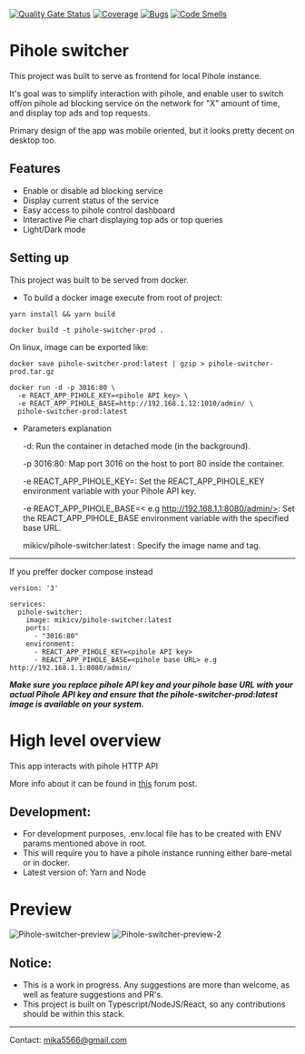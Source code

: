 [![Quality Gate Status](https://sonarcloud.io/api/project_badges/measure?project=mikicvi_pihole-switcher&metric=alert_status)](https://sonarcloud.io/summary/new_code?id=mikicvi_pihole-switcher) [![Coverage](https://sonarcloud.io/api/project_badges/measure?project=mikicvi_pihole-switcher&metric=coverage)](https://sonarcloud.io/summary/new_code?id=mikicvi_pihole-switcher) [![Bugs](https://sonarcloud.io/api/project_badges/measure?project=mikicvi_pihole-switcher&metric=bugs)](https://sonarcloud.io/summary/new_code?id=mikicvi_pihole-switcher) [![Code Smells](https://sonarcloud.io/api/project_badges/measure?project=mikicvi_pihole-switcher&metric=code_smells)](https://sonarcloud.io/summary/new_code?id=mikicvi_pihole-switcher)

# Pihole switcher

This project was built to serve as frontend for local Pihole instance.

It's goal was to simplify interaction with pihole, and enable user to switch off/on pihole ad blocking service on the network for "X" amount of time, and display top ads and top requests.

Primary design of the app was mobile oriented, but it looks pretty decent on desktop too.

## Features

-   Enable or disable ad blocking service
-   Display current status of the service
-   Easy access to pihole control dashboard
-   Interactive Pie chart displaying top ads or top queries
-   Light/Dark mode

## Setting up

This project was built to be served from docker.

-   To build a docker image execute from root of project:

`yarn install && yarn build`

`docker build -t pihole-switcher-prod .`

On linux, image can be exported like:

`docker save pihole-switcher-prod:latest | gzip > pihole-switcher-prod.tar.gz`

```
docker run -d -p 3016:80 \
  -e REACT_APP_PIHOLE_KEY=<pihole API key> \
  -e REACT_APP_PIHOLE_BASE=http://192.168.1.12:1010/admin/ \
  pihole-switcher-prod:latest
```

-   Parameters explanation

    -d: Run the container in detached mode (in the background).

    -p 3016:80: Map port 3016 on the host to port 80 inside the container.

    -e REACT_APP_PIHOLE_KEY=<pihole API key>: Set the REACT_APP_PIHOLE_KEY environment variable with your Pihole API key.

    -e REACT_APP_PIHOLE_BASE=< e.g http://192.168.1.1:8080/admin/>: Set the REACT_APP_PIHOLE_BASE environment variable with the specified base URL.

    mikicv/pihole-switcher:latest : Specify the image name and tag.

---

If you preffer docker compose instead

```docker compose
version: '3'

services:
  pihole-switcher:
    image: mikicv/pihole-switcher:latest
    ports:
      - "3016:80"
    environment:
      - REACT_APP_PIHOLE_KEY=<pihole API key>
      - REACT_APP_PIHOLE_BASE=<pihole base URL> e.g http://192.168.1.1:8080/admin/
```

**_Make sure you replace pihole API key and your pihole base URL with your actual Pihole API key and ensure that the pihole-switcher-prod:latest image is available on your system._**

# High level overview

This app interacts with pihole HTTP API

More info about it can be found in [this](https://discourse.pi-hole.net/t/pi-hole-api/1863) forum post.

## Development:

-   For development purposes, .env.local file has to be created with ENV params mentioned above in root.
-   This will require you to have a pihole instance running either bare-metal or in docker.
-   Latest version of: Yarn and Node

# Preview

![Pihole-switcher-preview](https://github.com/mikicvi/pihole-switcher/assets/88291034/35bf1884-8e6d-4c6d-b7b7-089296017785)
![Pihole-switcher-preview-2](https://github.com/mikicvi/pihole-switcher/assets/88291034/25f47202-5e55-403d-9dcd-f9805efb7c40)

## Notice:

-   This is a work in progress. Any suggestions are more than welcome, as well as feature suggestions and PR's.
-   This project is built on Typescript/NodeJS/React, so any contributions should be within this stack.

---

Contact: <mika5566@gmail.com>

